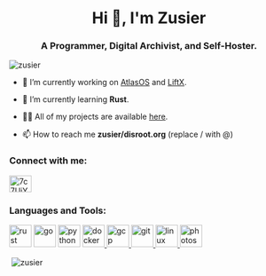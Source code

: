 <h1 align="center">Hi 👋, I'm Zusier</h1>
<h3 align="center">A Programmer, Digital Archivist, and Self-Hoster.</h3>

<p align="left"> <img src="https://komarev.com/ghpvc/?username=zusier&label=Profile%20views&color=0e75b6&style=flat" alt="zusier" /> </p>

<!-- <p align="left"> <a href="https://github.com/ryo-ma/github-profile-trophy"><img src="https://github-profile-trophy.vercel.app/?username=zusier" alt="zusier" /></a> </p> -->

- 🔭 I’m currently working on [AtlasOS](https://github.com/Atlas-OS/Atlas) and [LiftX](https://github.com/zusier/LiftX).

- 🌱 I’m currently learning **Rust**.

- 👨‍💻 All of my projects are available [here](https://github.com/Zusier?tab=repositories).

- 📫 How to reach me **zusier/disroot.org** (replace / with @)

<h3 align="left">Connect with me:</h3>
<p align="left">
<a href="Zusier#5691" target="blank"><img align="center" src="https://cdn.jsdelivr.net/npm/simple-icons@3.0.1/icons/discord.svg" alt="7c7UjYENza" height="30" width="40" /></a>
</p>

<h3 align="left">Languages and Tools:</h3>
<p align="left"> 
<a href="https://www.rust-lang.org/" target="_blank"> <img src="https://www.rust-lang.org/static/images/favicon.svg" alt="rust" width="40" height="40"/></a>
<a href="https://go.dev/" target="_blank"> <img src="https://cdn.jsdelivr.net/gh/devicons/devicon/icons/go/go-original.svg" alt="go" width="40" height="40"/></a>
<a href="https://www.python.org" target="_blank"> <img src="https://cdn.jsdelivr.net/gh/devicons/devicon/icons/python/python-original.svg" alt="python" width="40" height="40"/></a>
<a href="https://www.docker.com/" target="_blank"> <img src="https://cdn.jsdelivr.net/gh/devicons/devicon/icons/docker/docker-plain.svg" alt="docker" width="40" height="40"/> </a> 
<a href="https://cloud.google.com" target="_blank"> <img src="https://www.vectorlogo.zone/logos/google_cloud/google_cloud-icon.svg" alt="gcp" width="40" height="40"/> </a> 
<a href="https://git-scm.com/" target="_blank"> <img src="https://www.vectorlogo.zone/logos/git-scm/git-scm-icon.svg" alt="git" width="40" height="40"/> </a> 
<a href="https://www.linux.org/" target="_blank"> <img src="https://cdn.jsdelivr.net/gh/devicons/devicon/icons/linux/linux-original.svg" alt="linux" width="40" height="40"/> </a> <a href="https://www.photoshop.com/en" target="_blank"> <img src="https://cdn.jsdelivr.net/gh/devicons/devicon/icons/photoshop/photoshop-line.svg" alt="photoshop" width="40" height="40"/> </a> 
</p>

<p>&nbsp;<img align="center" src="https://github-readme-stats.vercel.app/api?username=zusier&show_icons=true&locale=en" alt="zusier" /></p>
